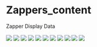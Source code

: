 # Zappers_content
Zapper Display Data


<img src="Images/Small/1.png" align="center" />
<img src="Images/Small/2.png" align="center" />
<img src="Images/Small/3.png" align="center" />
<img src="Images/Small/4.png" align="center" />
<img src="Images/Small/5.png" align="center" />
<img src="Images/Small/6.png" align="center" />
<img src="Images/Small/7.png" align="center" />
<img src="Images/Small/8.png" align="center" />
<img src="Images/Small/9.png" align="center" />
<img src="Images/Small/10.png" align="center" />
<img src="Images/Small/11.png" align="center" />
